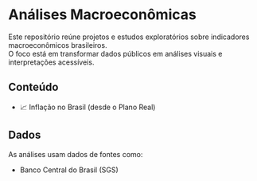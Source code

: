 # Análises Macroeconômicas

Este repositório reúne projetos e estudos exploratórios sobre indicadores macroeconômicos brasileiros.  
O foco está em transformar dados públicos em análises visuais e interpretações acessíveis.

## Conteúdo

- 📈 Inflação no Brasil (desde o Plano Real)

## Dados

As análises usam dados de fontes como:
- Banco Central do Brasil (SGS)